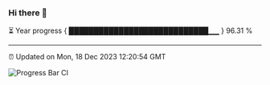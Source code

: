 ### Hi there 👋

⏳ Year progress { ████████████████████████████▁▁ } 96.31 %

---

⏰ Updated on Mon, 18 Dec 2023 12:20:54 GMT

![Progress Bar CI](https://github.com/liununu/liununu/workflows/Progress%20Bar%20CI/badge.svg)
